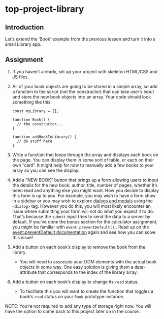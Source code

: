 # top-project-library

## Introduction
Let’s extend the ‘Book’ example from the previous lesson and turn it into a small Library app.

## Assignment
1. If you haven’t already, set up your project with skeleton HTML/CSS and JS files.

1. All of your book objects are going to be stored in a simple array, so add a function to the script (not the constructor) that can take user’s input and store the new book objects into an array. Your code should look something like this:

    ```
    const myLibrary = [];

    function Book() {
      // the constructor...
    }

    function addBookToLibrary() {
      // do stuff here
    }
    ```

1. Write a function that loops through the array and displays each book on the page. You can display them in some sort of table, or each on their own “card”. It might help for now to manually add a few books to your array so you can see the display.

1. Add a “NEW BOOK” button that brings up a form allowing users to input the details for the new book: author, title, number of pages, whether it’s been read and anything else you might want. How you decide to display this form is up to you. For example, you may wish to have a form show in a sidebar or you may wish to explore [dialogs and modals](https://developer.mozilla.org/en-US/docs/Web/HTML/Element/dialog) using the `<dialog>` tag. However you do this, you will most likely encounter an issue where submitting your form will not do what you expect it to do. That’s because the `submit` input tries to send the data to a server by default. If you’ve done the bonus section for the calculator assignment, you might be familiar with `event.preventDefault()`;. Read up on the [event.preventDefault documentation](https://developer.mozilla.org/en-US/docs/Web/API/Event/preventDefault) again and see how you can solve this issue!

1. Add a button on each book’s display to remove the book from the library.

    - You will need to associate your DOM elements with the actual book objects in some way. One easy solution is giving them a data-attribute that corresponds to the index of the library array.

1. Add a button on each book’s display to change its `read` status.

    - To facilitate this you will want to create the function that toggles a book’s `read` status on your `Book` prototype instance.

NOTE: You’re not required to add any type of storage right now. You will have the option to come back to this project later on in the course.